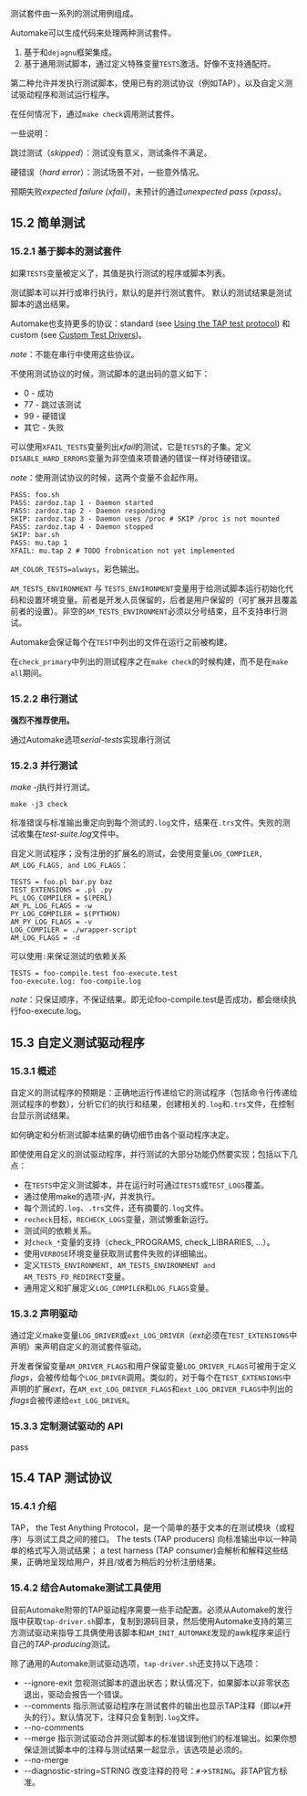 测试套件由一系列的测试用例组成。

Automake可以生成代码来处理两种测试套件。

1. 基于和`dejagnu`框架集成。
2. 基于通用测试脚本，通过定义特殊变量`TESTS`激活。好像不支持通配符。

第二种允许并发执行测试脚本，使用已有的测试协议（例如TAP），以及自定义测试驱动程序和测试运行程序。

在任何情况下，通过`make check`调用测试套件。

一些说明：

跳过测试（*skipped*）：测试没有意义，测试条件不满足。

硬错误（*hard error*）：测试场景不对，一些意外情况。

预期失败*expected failure (xfail)*，未预计的通过*unexpected pass (xpass)*。

## 15.2 简单测试

### 15.2.1 基于脚本的测试套件
如果`TESTS`变量被定义了，其值是执行测试的程序或脚本列表。

测试脚本可以并行或串行执行，默认的是并行测试套件。
默认的测试结果是测试脚本的退出结果。

Automake也支持更多的协议：standard (see [Using the TAP test protocol](https://www.gnu.org/software/automake/manual/automake.html#Using-the-TAP-test-protocol)) 和 custom (see [Custom Test Drivers](https://www.gnu.org/software/automake/manual/automake.html#Custom-Test-Drivers))。

*note*：不能在串行中使用这些协议。

不使用测试协议的时候，测试脚本的退出码的意义如下：

- 0 - 成功
- 77 - 跳过该测试
- 99 - 硬错误
- 其它 - 失败

可以使用`XFAIL_TESTS`变量列出*xfail*的测试，它是`TESTS`的子集。定义`DISABLE_HARD_ERRORS`变量为非空值来项普通的错误一样对待硬错误。

*note*：使用测试协议的时候，这两个变量不会起作用。
```
PASS: foo.sh
PASS: zardoz.tap 1 - Daemon started
PASS: zardoz.tap 2 - Daemon responding
SKIP: zardoz.tap 3 - Daemon uses /proc # SKIP /proc is not mounted
PASS: zardoz.tap 4 - Daemon stopped
SKIP: bar.sh
PASS: mu.tap 1
XFAIL: mu.tap 2 # TODO frobnication not yet implemented
```
`AM_COLOR_TESTS=always`，彩色输出。

`AM_TESTS_ENVIRONMENT` 与 `TESTS_ENVIRONMENT`变量用于给测试脚本运行初始化代码和设置环境变量。前者是开发人员保留的，后者是用户保留的（可扩展并且覆盖前者的设置）。非空的`AM_TESTS_ENVIRONMENT`必须以分号结束，且不支持串行测试。

Automake会保证每个在`TEST`中列出的文件在运行之前被构建。

在`check_primary`中列出的测试程序之在`make check`的时候构建，而不是在`make all`期间。

### 15.2.2 串行测试
**强烈不推荐使用。**

通过Automake选项*serial-tests*实现串行测试

### 15.2.3 并行测试
*make -j*执行并行测试。
```shell
make -j3 check
```

标准错误与标准输出重定向到每个测试的`.log`文件，结果在`.trs`文件。失败的测试收集在*test-suite.log*文件中。

自定义测试程序；没有注册的扩展名的测试，会使用变量`LOG_COMPILER, AM_LOG_FLAGS, and LOG_FLAGS`：
```
TESTS = foo.pl bar.py baz
TEST_EXTENSIONS = .pl .py
PL_LOG_COMPILER = $(PERL)
AM_PL_LOG_FLAGS = -w
PY_LOG_COMPILER = $(PYTHON)
AM_PY_LOG_FLAGS = -v
LOG_COMPILER = ./wrapper-script
AM_LOG_FLAGS = -d
```

可以使用`:`来保证测试的依赖关系
```
TESTS = foo-compile.test foo-execute.test
foo-execute.log: foo-compile.log
```
*note*：只保证顺序，不保证结果。即无论foo-compile.test是否成功，都会继续执行foo-execute.log。

## 15.3 自定义测试驱动程序

### 15.3.1 概述
自定义的测试程序的预期是：正确地运行传递给它的测试程序（包括命令行传递给测试程序的参数），分析它们的执行和结果，创建相关的`.log`和`.trs`文件，在控制台显示测试结果。

如何确定和分析测试脚本结果的确切细节由各个驱动程序决定。

即使使用自定义的测试驱动程序，并行测试的大部分功能仍然要实现；包括以下几点：

- 在`TESTS`中定义测试脚本，并在运行时可通过`TESTS`或`TEST_LOGS`覆盖。
- 通过使用make的选项-j*N*，并发执行。
- 每个测试的`.log`、`.trs`文件，还有摘要的`.log`文件。
- `recheck`目标，`RECHECK_LOGS`变量，测试懒重新运行。
- 测试间的依赖关系。
- 对`check_*`变量的支持（check_PROGRAMS, check_LIBRARIES, ...）。
- 使用`VERBOSE`环境变量获取测试套件失败的详细输出。
- 定义`TESTS_ENVIRONMENT, AM_TESTS_ENVIRONMENT and AM_TESTS_FD_REDIRECT`变量。
- 通用定义和扩展定义`LOG_COMPILER`和`LOG_FLAGS`变量。

### 15.3.2 声明驱动
通过定义make变量`LOG_DRIVER`或`ext_LOG_DRIVER`（*ext*必须在`TEST_EXTENSIONS`中声明）来声明自定义的测试套件驱动。

开发者保留变量`AM_DRIVER_FLAGS`和用户保留变量`LOG_DRIVER_FLAGS`可被用于定义*flags*，会被传给每个`LOG_DRIVER`调用。类似的，对于每个在`TEST_EXTENSIONS`中声明的扩展*ext*，在`AM_ext_LOG_DRIVER_FLAGS`和`ext_LOG_DRIVER_FLAGS`中列出的*flags*会被传递给`ext_LOG_DRIVER`。

### 15.3.3 定制测试驱动的 API
pass

## 15.4 TAP 测试协议

### 15.4.1 介绍
TAP， the Test Anything Protocol，是一个简单的基于文本的在测试模块（或程序）与测试工具之间的接口。
 The tests (TAP producers) 向标准输出中以一种简单的格式写入测试结果； a test harness (TAP consumer)会解析和解释这些结果，正确地呈现给用户，并且/或者为稍后的分析注册结果。

### 15.4.2 结合Automake测试工具使用
目前Automake附带的TAP驱动程序需要一些手动配置。必须从Automake的发行版中获取`tap-driver.sh`脚本，复制到源码目录，然后使用Automake支持的第三方测试驱动来指导工具俩使用该脚本和`AM_INIT_AUTOMAKE`发现的awk程序来运行自己的*TAP-producing*测试。

除了通用的Automake测试驱动选项，`tap-driver.sh`还支持以下选项：

- --ignore-exit 忽视测试脚本的退出状态；默认情况下，如果脚本以非零状态退出，驱动会报告一个错误。
- --comments 指示测试驱动程序在测试套件的输出也显示TAP注释（即以`#`开头的行）。默认情况下，注释只会复制到`.log`文件。
- --no-comments
- --merge 指示测试驱动合并测试脚本的标准错误到他们的标准输出。如果你想保证测试脚本中的注释与测试结果一起显示，该选项是必须的。
- --no-merge
- --diagnostic-string=STRING 改变注释的符号：`#`->`STRING`。非TAP官方标准。








